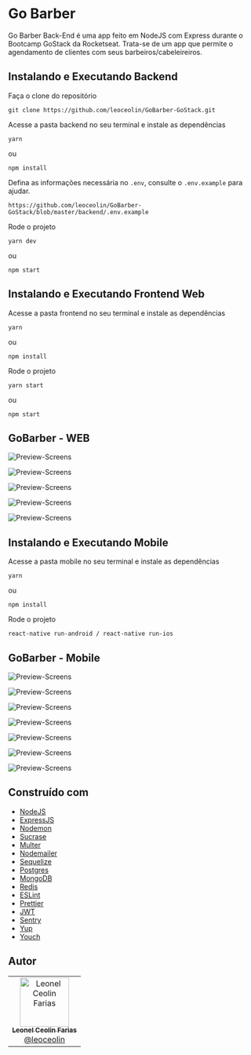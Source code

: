 # Go Barber

Go Barber Back-End é uma app feito em NodeJS com Express durante o Bootcamp GoStack da Rocketseat. Trata-se de um app que permite o agendamento de clientes com seus barbeiros/cabeleireiros.

## Instalando e Executando Backend

Faça o clone do repositório

```
git clone https://github.com/leoceolin/GoBarber-GoStack.git
```

Acesse a pasta backend no seu terminal e instale as dependências

```
yarn
```

ou

```
npm install
```

Defina as informações necessária no `.env`, consulte o `.env.example` para ajudar.

```
https://github.com/leoceolin/GoBarber-GoStack/blob/master/backend/.env.example
```

Rode o projeto

```
yarn dev
```

ou

```
npm start
```

## Instalando e Executando Frontend Web

Acesse a pasta frontend no seu terminal e instale as dependências

```
yarn
```

ou

```
npm install
```

Rode o projeto

```
yarn start
```

ou

```
npm start
```

## GoBarber - WEB

![Preview-Screens](https://github.com/leoceolin/GoBarber-GoStack/blob/master/frontend/images/login.png)

![Preview-Screens](https://github.com/leoceolin/GoBarber-GoStack/blob/master/frontend/images/sigin.png)

![Preview-Screens](https://github.com/leoceolin/GoBarber-GoStack/blob/master/frontend/images/perfil.png)

![Preview-Screens](https://github.com/leoceolin/GoBarber-GoStack/blob/master/frontend/images/dash.png)

![Preview-Screens](https://github.com/leoceolin/GoBarber-GoStack/blob/master/frontend/images/dash_not.png)

## Instalando e Executando Mobile

Acesse a pasta mobile no seu terminal e instale as dependências

```
yarn
```

ou

```
npm install
```

Rode o projeto

```
react-native run-android / react-native run-ios
```

## GoBarber - Mobile

![Preview-Screens](https://github.com/leoceolin/GoBarber-GoStack/blob/master/mobile/images/login.png)

![Preview-Screens](https://github.com/leoceolin/GoBarber-GoStack/blob/master/mobile/images/sigin.png)

![Preview-Screens](https://github.com/leoceolin/GoBarber-GoStack/blob/master/mobile/images/agendamentos.png)

![Preview-Screens](https://github.com/leoceolin/GoBarber-GoStack/blob/master/mobile/images/prestadores.png)

![Preview-Screens](https://github.com/leoceolin/GoBarber-GoStack/blob/master/mobile/images/selecthora.png)

![Preview-Screens](https://github.com/leoceolin/GoBarber-GoStack/blob/master/mobile/images/confirm.png)

![Preview-Screens](https://github.com/leoceolin/GoBarber-GoStack/blob/master/mobile/images/perfil.png)

## Construído com

- [NodeJS](https://nodejs.org/en/)
- [ExpressJS](https://expressjs.com/pt-br/)
- [Nodemon](https://nodemon.io/)
- [Sucrase](https://github.com/alangpierce/sucrase)
- [Multer](https://github.com/expressjs/multer)
- [Nodemailer](https://nodemailer.com/about/)
- [Sequelize](https://sequelize.org/)
- [Postgres](https://www.postgresql.org/)
- [MongoDB](https://www.mongodb.com/)
- [Redis](https://redis.io/)
- [ESLint](https://eslint.org/)
- [Prettier](https://prettier.io/)
- [JWT](https://jwt.io/)
- [Sentry](https://sentry.io/)
- [Yup](https://github.com/jquense/yup)
- [Youch](https://github.com/poppinss/youch)

## Autor

<table>
  <tr>
    <td align="center">
      <a href="http://github.com/leoceolin/">
        <img src="https://avatars2.githubusercontent.com/u/37599840?v=4" width="100px;" alt="Leonel Ceolin Farias"/>
        <br />
        <sub>
          <b>Leonel Ceolin Farias</b>
        </sub>
       </a>
       <br />
       <a href="https://github.com/leoceolin/GoBarber-GoStack" title="Code">@leoceolin</a>
    </td>
  </tr>
</table>
